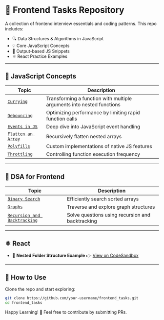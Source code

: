 # 🧠 Frontend Tasks Repository

A collection of frontend interview essentials and coding patterns. This repo includes:

* 🔍 Data Structures & Algorithms in JavaScript
* 💡 Core JavaScript Concepts
* 🧪 Output-based JS Snippets
* ⚛️ React Practice Examples

---

## 📁 JavaScript Concepts

| Topic                                                           | Description                                                           |
| --------------------------------------------------------------- | --------------------------------------------------------------------- |
| [`Currying`](./Javascript/currying/currying.js)                 | Transforming a function with multiple arguments into nested functions |
| [`Debouncing`](./Javascript/debouncing/debouncing.js)           | Optimizing performance by limiting rapid function calls               |
| [`Events in JS`](./Javascript/eventsInJs/eventsInJs.js)         | Deep dive into JavaScript event handling                              |
| [`Flatten an Array`](./Javascript/flattenArray/flattenArray.js) | Recursively flatten nested arrays                                     |
| [`Polyfills`](./Javascript/polyfills)                           | Custom implementations of native JS features                          |
| [`Throttling`](./Javascript/throttling)                         | Controlling function execution frequency                              |

---

## 🧩 DSA for Frontend

| Topic                                               | Description                           |
| --------------------------------------------------- | ------------------------------------- |
| [`Binary Search`](./DsAlgoForFrontend/BinarySearch) | Efficiently search sorted arrays      |
| [`Graphs`](./DsAlgoForFrontend/Graph)               | Traverse and explore graph structures |
| [`Recursion and Backtracking`](./DsAlgoForFrontend/recursionBacktracking)               | Solve questions using recursion and backtracking |

---

## ⚛️ React

* 📂 **Nested Folder Structure Example**
  👉 [View on CodeSandbox](https://codesandbox.io/p/sandbox/silly-blackburn-gygvnx)

---

## 🚀 How to Use

Clone the repo and start exploring:

```bash
git clone https://github.com/your-username/frontend_tasks.git
cd frontend_tasks
```

Happy Learning! 🎯
Feel free to contribute by submitting PRs.


